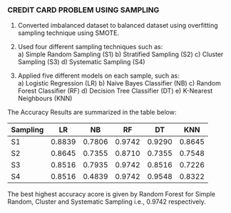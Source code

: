 ### CREDIT CARD PROBLEM USING SAMPLING

1. Converted imbalanced dataset to balanced dataset using overfitting sampling technique using SMOTE. <br>
2. Used four different sampling techniques such as: <br>
   a) Simple Random Sampling (S1)
   b) Stratified Sampling (S2)
   c) Cluster Sampling (S3)
   d) Systematic Sampling (S4)

3. Applied five different models on each sample, such as: <br>
   a) Logistic Regression (LR)
   b) Naive Bayes Classifier (NB)
   c) Random Forest Classifier (RF)
   d) Decision Tree Classifier (DT)
   e) K-Nearest Neighbours (KNN)

The Accuracy Results are summarized in the table below:


|   Sampling   |   LR    |   NB    |   RF   |   DT    |   KNN    |
|--------------|---------|---------|--------|---------|----------|
|   S1         |  0.8839 | 0.7806  | 0.9742 | 0.9290  |  0.8645  |
|   S2         |  0.8645 | 0.7355  | 0.8710 | 0.7355  |  0.7548  | 
|   S3         |  0.8516 | 0.7935  | 0.9742 | 0.8516  |  0.7226  |
|   S4         |  0.8516 | 0.4839  | 0.9742 | 0.9548  |  0.8322  |

The best highest accuracy acore is given by Random Forest for Simple Random, Cluster and Systematic Sampling i.e., 0.9742 respectively.
